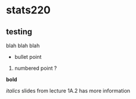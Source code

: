 # stats220
## testing
blah blah blah
* bullet point
1. numbered point ?

**bold**

*italics*
slides from lecture 1A.2 has more information

